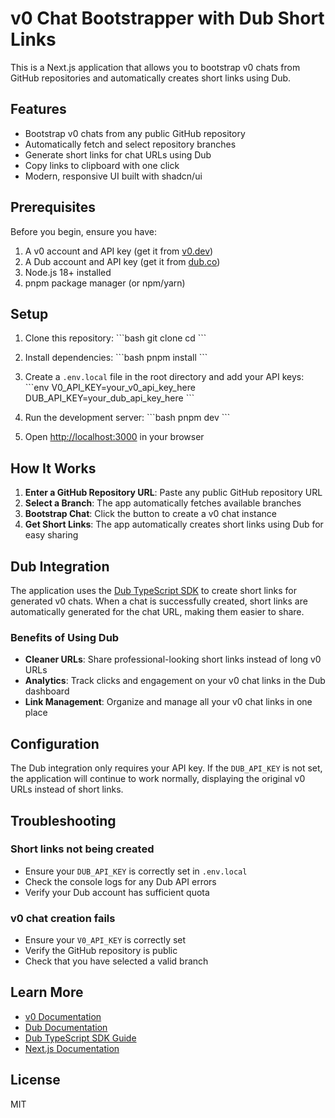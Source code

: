 # v0 Chat Bootstrapper with Dub Short Links

This is a Next.js application that allows you to bootstrap v0 chats from GitHub repositories and automatically creates short links using Dub.

## Features

- Bootstrap v0 chats from any public GitHub repository
- Automatically fetch and select repository branches
- Generate short links for chat URLs using Dub
- Copy links to clipboard with one click
- Modern, responsive UI built with shadcn/ui

## Prerequisites

Before you begin, ensure you have:

1. A v0 account and API key (get it from [v0.dev](https://v0.dev))
2. A Dub account and API key (get it from [dub.co](https://dub.co))
3. Node.js 18+ installed
4. pnpm package manager (or npm/yarn)

## Setup

1. Clone this repository:
   \`\`\`bash
   git clone <your-repo-url>
   cd <your-repo-name>
   \`\`\`

2. Install dependencies:
   \`\`\`bash
   pnpm install
   \`\`\`

3. Create a `.env.local` file in the root directory and add your API keys:
   \`\`\`env
   V0_API_KEY=your_v0_api_key_here
   DUB_API_KEY=your_dub_api_key_here
   \`\`\`

4. Run the development server:
   \`\`\`bash
   pnpm dev
   \`\`\`

5. Open [http://localhost:3000](http://localhost:3000) in your browser

## How It Works

1. **Enter a GitHub Repository URL**: Paste any public GitHub repository URL
2. **Select a Branch**: The app automatically fetches available branches
3. **Bootstrap Chat**: Click the button to create a v0 chat instance
4. **Get Short Links**: The app automatically creates short links using Dub for easy sharing

## Dub Integration

The application uses the [Dub TypeScript SDK](https://github.com/dubinc/dub-ts) to create short links for generated v0 chats. When a chat is successfully created, short links are automatically generated for the chat URL, making them easier to share.

### Benefits of Using Dub

- **Cleaner URLs**: Share professional-looking short links instead of long v0 URLs
- **Analytics**: Track clicks and engagement on your v0 chat links in the Dub dashboard
- **Link Management**: Organize and manage all your v0 chat links in one place

## Configuration

The Dub integration only requires your API key. If the `DUB_API_KEY` is not set, the application will continue to work normally, displaying the original v0 URLs instead of short links.

## Troubleshooting

### Short links not being created

- Ensure your `DUB_API_KEY` is correctly set in `.env.local`
- Check the console logs for any Dub API errors
- Verify your Dub account has sufficient quota

### v0 chat creation fails

- Ensure your `V0_API_KEY` is correctly set
- Verify the GitHub repository is public
- Check that you have selected a valid branch

## Learn More

- [v0 Documentation](https://v0.dev/docs)
- [Dub Documentation](https://dub.co/docs)
- [Dub TypeScript SDK Guide](https://dub.co/docs/sdks/typescript)
- [Next.js Documentation](https://nextjs.org/docs)

## License

MIT

